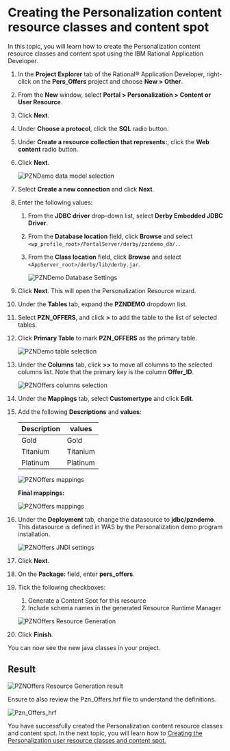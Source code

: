 # Creating the Personalization content resource classes and content spot

In this topic, you will learn how to create the Personalization content resource classes and content spot using the IBM Rational Application Developer.

1. In the **Project Explorer** tab of the Rational® Application Developer, right-click on the **Pers_Offers** project and choose **New > Other**.

2. From the **New** window, select **Portal > Personalization > Content or User Resource**.

3. Click **Next**.

4. Under **Choose a protocol**, click the **SQL** radio button.

5. Under **Create a resource collection that represents:**, click the **Web content** radio button.

6. Click **Next**.

    ![PZNDemo data model selection](./images/pzn_offers_data_model_selection.png)  

7. Select **Create a new connection** and click **Next**.

8. Enter the following values:

    1. From the **JDBC driver** drop-down list, select **Derby Embedded JDBC Driver**.

    2. From the **Database location** field, click **Browse** and select ``<wp_profile_root>/PortalServer/derby/pzndemo_db/.``.

    3. From the **Class location** field, click **Browse** and select ``<AppServer_root>/derby/lib/derby.jar``.

       ![PZNDemo Database Settings](./images/RAD_jdbc_settings.png)  

9. Click **Next**. This will open the Personalization Resource wizard.

10. Under the **Tables** tab, expand the **PZNDEMO** dropdown list.

11. Select **PZN_OFFERS**, and click **>** to add the table to the list of selected tables.  

12. Click **Primary Table** to mark **PZN_OFFERS** as the primary table.

    ![PZNDemo table selection](./images/pzn_offers_table_selection.png)  

13. Under the **Columns** tab, click **>>** to move all columns to the selected columns list. Note that the primary key is the column **Offer_ID**.  

    ![PZNOffers columns selection](./images/pzn_offers_columns_selection.png)  

14. Under the **Mappings** tab, select **Customertype** and click **Edit**.  

15. Add the following **Descriptions** and **values**:

    |Description|values|
    |-----------|------|
    |Gold|Gold|
    |Titanium|Titanium|
    |Platinum|Platinum|

    ![PZNOffers mappings](./images/pzn_offers_populate_mapping.png)  

    **Final mappings:**  

    ![PZNOffers mappings](./images/pzn_user_populate_mapping_final.png)  

16. Under the **Deployment** tab, change the datasource to **jdbc/pzndemo**. This datasource is defined in WAS by the Personalization demo program installation.

    ![PZNOffers JNDI settings](./images/pzn_offers_deployment_jndi.png)  

17. Click **Next**.

18. On the **Package:** field, enter **pers_offers**.

19. Tick the following checkboxes:
    1. Generate a Content Spot for this resource
    2. Include schema names in the generated Resource Runtime Manager

    ![PZNOffers Resource Generation](./images/pzn_offers_resource_generation.png)  

20. Click **Finish**.  

You can now see the new java classes in your project.  

## Result

![PZNOffers Resource Generation result](./images/pznoffers_resource_generation_results.png)  

Ensure to also review the Pzn_Offers.hrf file to understand the definitions.

![Pzn_Offers_hrf](./images/Pzn_Offers_hrf_definitions.png)

You have successfully created the Personalization content resource classes and content spot. In the next topic, you will learn how to [Creating the Personalization user resource classes and content spot.](./pzn_demo_create_pzn_user_resources.md)
